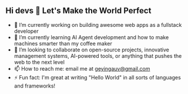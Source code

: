## Hi devs 👋 Let's Make the World Perfect
- 🔭 I’m currently working on building awesome web apps as a fullstack developer
- 🌱 I’m currently learning AI Agent development and how to make machines smarter than my coffee maker
- 👯 I’m looking to collaborate on open-source projects, innovative management systems, AI-powered tools, or anything that pushes the web to the next level
- 📫 How to reach me: email me at geyingauv@gmail.com
- ⚡ Fun fact: I'm great at writing "Hello World" in all sorts of languages and frameworks!
